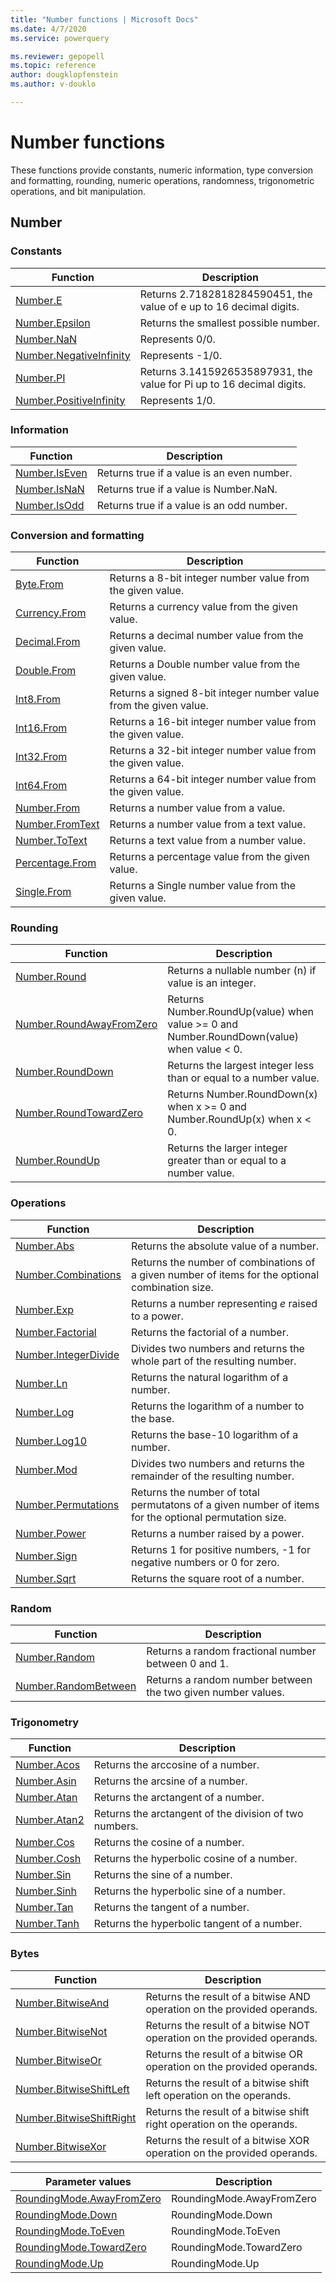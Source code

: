 ```yaml
---
title: "Number functions | Microsoft Docs"
ms.date: 4/7/2020
ms.service: powerquery

ms.reviewer: gepopell
ms.topic: reference
author: dougklopfenstein
ms.author: v-douklo

---
```

# Number functions

These functions provide constants, numeric information, type conversion and formatting, rounding, numeric operations, randomness, trigonometric operations, and bit manipulation.
  
## Number  
  
### <a name="__toc360788690"></a>Constants  
  
|Function|Description|  
|------------|---------------|  
|[Number.E](number-e.md)|Returns 2.7182818284590451, the value of e up to 16 decimal digits.|
|[Number.Epsilon](number-epsilon.md)|Returns the smallest possible number.|
|[Number.NaN](number-nan.md)|Represents 0/0.|  
|[Number.NegativeInfinity](number-negativeinfinity.md)|Represents -1/0.|  
|[Number.PI](number-pi.md)|Returns 3.1415926535897931, the value for Pi up to 16 decimal digits.|
|[Number.PositiveInfinity](number-positiveinfinity.md)|Represents 1/0.|  
  
  
### Information  
  
|Function|Description|  
|------------|---------------|  
|[Number.IsEven](number-iseven.md)|Returns true if a value is an even number.|
|[Number.IsNaN](number-isnan.md)|Returns true if a value is Number.NaN.|  
|[Number.IsOdd](number-isodd.md)|Returns true if a value is an odd number.|  
  
### <a name="__toc360788707"></a>Conversion and formatting  
  
|Function|Description|  
|------------|---------------|  
|[Byte.From](byte-from.md)|Returns a 8-bit integer number value from the given value.|
|[Currency.From](currency-from.md)|Returns a currency value from the given value.|
|[Decimal.From](decimal-from.md)|Returns a decimal number value from the given value.|
|[Double.From](double-from.md)|Returns a Double number value from the given value.|
|[Int8.From](int8-from.md)|Returns a signed 8-bit integer number value from the given value.|  
|[Int16.From](int16-from.md)|Returns a 16-bit integer number value from the given value.|  
|[Int32.From](int32-from.md)|Returns a 32-bit integer number value from the given value.|  
|[Int64.From](int64-from.md)|Returns a 64-bit integer number value from the given value.|
|[Number.From](number-from.md)|Returns a number value from a value.|
|[Number.FromText](number-fromtext.md)|Returns a number value from a text value.|  
|[Number.ToText](number-totext.md)|Returns a text value from a number value.|  
|[Percentage.From](percentage-from.md)|Returns a percentage value from the given value.|
|[Single.From](single-from.md)|Returns a Single number value from the given value.|  
  
  
### Rounding  
  
|Function|Description|  
|------------|---------------|  
|[Number.Round](number-round.md)|Returns a nullable number (n) if value is an integer.|
|[Number.RoundAwayFromZero](number-roundawayfromzero.md)|Returns Number.RoundUp(value) when value &gt;= 0 and Number.RoundDown(value) when value &lt; 0.|
|[Number.RoundDown](number-rounddown.md)|Returns the largest integer less than or equal to a number value.|
|[Number.RoundTowardZero](number-roundtowardzero.md)|Returns Number.RoundDown(x) when x &gt;= 0 and Number.RoundUp(x) when x &lt; 0.|
|[Number.RoundUp](number-roundup.md)|Returns the larger integer greater than or equal to a number value.|  
  
  
  
### Operations  
  
|Function|Description|  
|------------|---------------|  
|[Number.Abs](number-abs.md)|Returns the absolute value of a number.|  
|[Number.Combinations](number-combinations.md)|Returns the number of combinations of a given number of items for the optional combination size.|
|[Number.Exp](number-exp.md)|Returns a number representing *e* raised to a power.|
|[Number.Factorial](number-factorial.md)|Returns the factorial of a number.|
|[Number.IntegerDivide](number-integerdivide.md)|Divides two numbers and returns the whole part of the resulting number.|
|[Number.Ln](number-ln.md)|Returns the natural logarithm of a number.|  
|[Number.Log](number-log.md)|Returns the logarithm of a number to the base.|  
|[Number.Log10](number-log10.md)|Returns the base-10 logarithm of a number.|
|[Number.Mod](number-mod.md)|Divides two numbers and returns the remainder of the resulting number.|
|[Number.Permutations](number-permutations.md)|Returns the number of total permutatons of a given number of items for the optional permutation size.|
|[Number.Power](number-power.md)|Returns a number raised by a power.|
|[Number.Sign](number-sign.md)|Returns 1 for positive numbers, -1 for negative numbers or 0 for zero.|  
|[Number.Sqrt](number-sqrt.md)|Returns the square root of a number.|  
  
### Random  
  
|Function|Description|  
|------------|---------------|  
|[Number.Random](number-random.md)|Returns a random fractional number between 0 and 1.|  
|[Number.RandomBetween](number-randombetween.md)|Returns a random number between the two given number values.|  
  
### Trigonometry  
  
|Function|Description|  
|------------|---------------|  
|[Number.Acos](number-acos.md)|Returns the arccosine of a number.|  
|[Number.Asin](number-asin.md)|Returns the arcsine of a number.|  
|[Number.Atan](number-atan.md)|Returns the arctangent of a number.|  
|[Number.Atan2](number-atan2.md)|Returns the arctangent of the division of two numbers.|  
|[Number.Cos](number-cos.md)|Returns the cosine of a number.|  
|[Number.Cosh](number-cosh.md)|Returns the hyperbolic cosine of a number.|  
|[Number.Sin](number-sin.md)|Returns the sine of a number.|  
|[Number.Sinh](number-sinh.md)|Returns the hyperbolic sine of a number.|  
|[Number.Tan](number-tan.md)|Returns the tangent of a number.|  
|[Number.Tanh](number-tanh.md)|Returns the hyperbolic tangent of a number.|  
  
### Bytes  
  
|Function|Description|  
|------------|---------------|  
|[Number.BitwiseAnd](number-bitwiseand.md)|Returns the result of a bitwise AND operation on the provided operands.|  
|[Number.BitwiseNot](number-bitwisenot.md)|Returns the result of a bitwise NOT operation on the provided operands.|  
|[Number.BitwiseOr](number-bitwiseor.md)|Returns the result of a bitwise OR operation on the provided operands.|  
|[Number.BitwiseShiftLeft](number-bitwiseshiftleft.md)|Returns the result of a bitwise shift left operation on the operands.|  
|[Number.BitwiseShiftRight](number-bitwiseshiftright.md)|Returns the result of a bitwise shift right operation on the operands.|  
|[Number.BitwiseXor](number-bitwisexor.md)|Returns the result of a bitwise XOR operation on the provided operands.|  

Parameter values | Description
---------------- | -----------
[RoundingMode.AwayFromZero](roundingmode-awayfromzero.md) | RoundingMode.AwayFromZero
[RoundingMode.Down](roundingmode-down.md) | RoundingMode.Down
[RoundingMode.ToEven](roundingmode-toeven.md) | RoundingMode.ToEven
[RoundingMode.TowardZero](roundingmode-towardzero.md) | RoundingMode.TowardZero
[RoundingMode.Up](roundingmode-up.md) | RoundingMode.Up 

